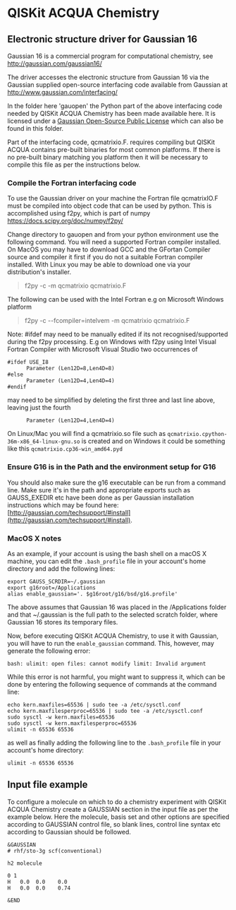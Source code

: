 # QISKit ACQUA Chemistry

## Electronic structure driver for Gaussian 16

Gaussian 16 is a commercial program for computational chemistry, see http://gaussian.com/gaussian16/

The driver accesses the electronic structure from Gaussian 16 via the Gaussian supplied open-source interfacing code
available from Gaussian at http://www.gaussian.com/interfacing/

In the folder here 'gauopen' the Python part of the above interfacing code needed by QISKit ACQUA Chemistry has been
made available here. It is licensed under a [Gaussian Open-Source Public License](./gauopen/LICENSE.txt) which can
also be found in this folder.

Part of the interfacing code, qcmatrixio.F. requires compiling but QISKit ACQUA contains pre-built binaries for most
common platforms. If there is no pre-built binary matching you platform then it will be necessary to compile this file
as per the instructions below.  

### Compile the Fortran interfacing code

To use the Gaussian driver on your machine the Fortran file qcmatrixIO.F must be compiled into object code that can
be used by python. This is accomplished using f2py, which is part of numpy https://docs.scipy.org/doc/numpy/f2py/

Change directory to gauopen and from your python environment use the following command. You will need a supported
Fortran compiler installed. On MacOS you may have to download GCC and the GFortan Compiler source and compiler it first
if you do not a suitable Fortran compiler installed. With Linux you may be able to download one via your distribution's
installer.

>f2py -c -m qcmatrixio qcmatrixio.F

The following can be used with the Intel Fortran e.g on Microsoft Windows platform

>f2py -c --fcompiler=intelvem -m qcmatrixio qcmatrixio.F

Note: #ifdef may need to be manually edited if its not recognised/supported during the f2py processing.
E.g on Windows with f2py using Intel Visual Fortran Compiler with Microsoft Visual Studio two occurrences of 
```
#ifdef USE_I8
      Parameter (Len12D=8,Len4D=8)
#else
      Parameter (Len12D=4,Len4D=4)
#endif
```
may need to be simplified by deleting the first three and last line above, leaving just the fourth
```
      Parameter (Len12D=4,Len4D=4)
```

On Linux/Mac you will find a qcmatrixio.so file such as `qcmatrixio.cpython-36m-x86_64-linux-gnu.so` is created and on 
Windows it could be something like this `qcmatrixio.cp36-win_amd64.pyd`

### Ensure G16 is in the Path and the environment setup for G16

You should also make sure the g16 executable can be run from a command line. Make sure it's in the path and appropriate
exports such as GAUSS_EXEDIR etc have been done as per Gaussian installation instructions which may be found here:
[http://gaussian.com/techsupport/#install](http://gaussian.com/techsupport/#install).


### MacOS X notes

As an example, if your account is using the bash shell on a macOS X machine, you can edit the `.bash_profile` file
in your account's home directory and add the following lines:
```
export GAUSS_SCRDIR=~/.gaussian
export g16root=/Applications
alias enable_gaussian='. $g16root/g16/bsd/g16.profile'
```
The above assumes that Gaussian 16 was placed in the /Applications folder and that ~/.gaussian is the full path to
the selected scratch folder, where Gaussian 16 stores its temporary files. 
 
Now, before executing QISKit ACQUA Chemistry, to use it with Gaussian, you will have to run the `enable_gaussian` command.
This, however, may generate the following error:
```
bash: ulimit: open files: cannot modify limit: Invalid argument
```
While this error is not harmful, you might want to suppress it, which can be done by entering the following sequence
of commands at the command line:
```
echo kern.maxfiles=65536 | sudo tee -a /etc/sysctl.conf
echo kern.maxfilesperproc=65536 | sudo tee -a /etc/sysctl.conf
sudo sysctl -w kern.maxfiles=65536
sudo sysctl -w kern.maxfilesperproc=65536
ulimit -n 65536 65536 
```
as well as finally adding the following line to the `.bash_profile` file in your account's home directory:
```
ulimit -n 65536 65536
```

## Input file example

To configure a molecule on which to do a chemistry experiment with QISKit ACQUA Chemistry create a GAUSSIAN section
in the input file as per the example below. Here the molecule, basis set and other options are specified according
to GAUSSIAN control file, so blank lines, control line syntax etc according to Gaussian should be followed.
```
&GAUSSIAN
# rhf/sto-3g scf(conventional)

h2 molecule

0 1
H   0.0  0.0    0.0
H   0.0  0.0    0.74

&END
```
